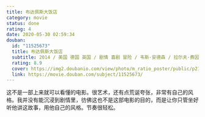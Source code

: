 ```yaml
---
title: 布达佩斯大饭店
category: movie
status: done
rating: 4
date: 2020-05-30 02:59:34
douban:
  id: "11525673"
  title: 布达佩斯大饭店
  subtitle: 2014 / 美国 德国 英国 / 剧情 喜剧 冒险 / 韦斯·安德森 / 拉尔夫·费因斯 托尼·雷沃罗利
  rating: 8.9
  cover: https://img2.doubanio.com/view/photo/m_ratio_poster/public/p2178872593.jpg
  link: https://movie.douban.com/subject/11525673/
---
```


这不是一部上来就可以看懂的电影。很艺术，还有点荒诞夸张，非常有自己的风格。我并没有能沉浸到剧情里，彷佛这也不是这部电影的目的，而是让你只管坐好听他讲这故事，用他自己的风格。节奏很轻松。